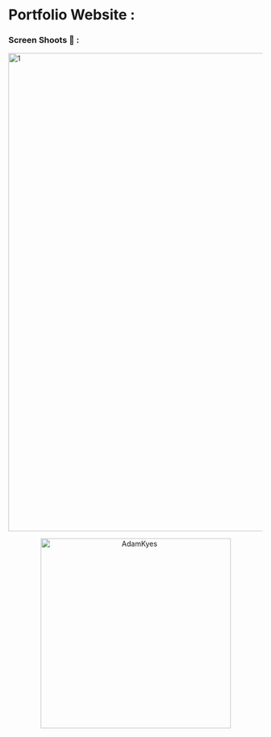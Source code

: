 # Portfolio Website :
 
### Screen Shoots 📸 : 

<img width="949" alt="1" src="https://github.com/moadhamousti/Portfolio/assets/118165767/12a41c91-8ef8-4192-919d-7e61b1b63ad7">


<p align="center">
  <img width="377" alt="AdamKyes" src="https://github.com/moadhamousti/Portfolio/assets/118165767/1b2f4216-4a44-4344-813d-2dcece0967b4">
</p>


